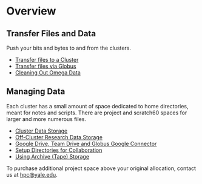 # Overview

## Transfer Files and Data

Push your bits and bytes to and from the clusters.

* [Transfer files to a Cluster](/node/3753)
* [Transfer files via Globus](/node/9786)
* [Cleaning Out Omega Data](/node/15616)

## Managing Data

Each cluster has a small amount of space dedicated to home directories, meant for notes and scripts. There are project and scratch60 spaces for larger and more numerous files.

* [Cluster Data Storage](/node/4228)
* [Off-Cluster Research Data Storage](/node/15771)
* [Google Drive, Team Drive and Globus Google Connector](/node/16713)
* [Setup Directories for Collaboration](/node/16101)
* [Using Archive (Tape) Storage](/node/16497)

To purchase additional project space above your original allocation, contact us at [hpc@yale.edu](hpc@yale.edu).